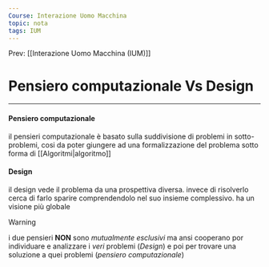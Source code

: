 ```yaml
---
Course: Interazione Uomo Macchina
topic: nota
tags: IUM
---
```


Prev: [[Interazione Uomo Macchina (IUM)]]

# Pensiero computazionale Vs Design
---
#### Pensiero computazionale
il pensieri computazionale è basato sulla suddivisione di problemi in sotto-problemi, cosi da poter giungere ad una formalizzazione del problema sotto forma di [[Algoritmi|algoritmo]]

#### Design
il design vede il problema da una prospettiva diversa. invece di risolverlo cerca di farlo sparire comprendendolo nel suo insieme complessivo. ha un visione più globale

> [!warning]
> i due pensieri __NON__ sono _mutualmente esclusivi_ ma ansi cooperano por individuare e analizzare i _veri_ problemi (_Design_) e poi per trovare una soluzione a quei problemi (_pensiero computazionale_)